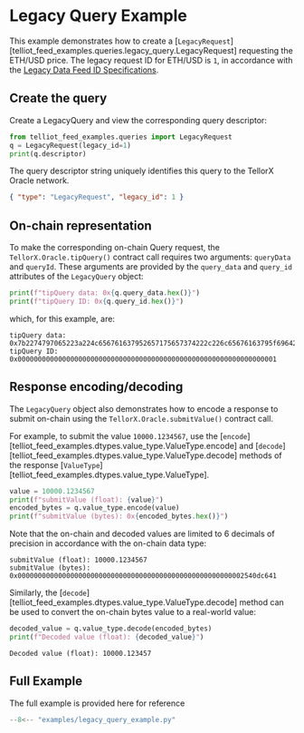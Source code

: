 # Legacy Query Example

This example demonstrates how to create a
[`LegacyRequest`][telliot_feed_examples.queries.legacy_query.LegacyRequest]
requesting the ETH/USD price. The legacy request ID for ETH/USD is `1`,
in accordance with the
[Legacy Data Feed ID Specifications](https://docs.tellor.io/tellor/integration/data-ids/current-data-feeds).

## Create the query

Create a LegacyQuery and view the corresponding query descriptor:

```python
from telliot_feed_examples.queries import LegacyRequest
q = LegacyRequest(legacy_id=1)
print(q.descriptor)
```

The query descriptor string uniquely identifies this query to the
TellorX Oracle network.

```json
{ "type": "LegacyRequest", "legacy_id": 1 }
```

## On-chain representation

To make the corresponding on-chain Query request,
the `TellorX.Oracle.tipQuery()` contract call
requires two arguments: `queryData` and `queryId`. These arguments are provided by
the `query_data` and `query_id` attributes of the `LegacyQuery` object:

```python
print(f"tipQuery data: 0x{q.query_data.hex()}")
print(f"tipQuery ID: 0x{q.query_id.hex()}")
```

which, for this example, are:

    tipQuery data: 0x7b2274797065223a224c656761637952657175657374222c226c65676163795f6964223a317d
    tipQuery ID: 0x0000000000000000000000000000000000000000000000000000000000000001

## Response encoding/decoding

The `LegacyQuery` object also demonstrates how to encode a response
to submit on-chain using the `TellorX.Oracle.submitValue()` contract call.

For example, to submit the value `10000.1234567`, use the
[`encode`][telliot_feed_examples.dtypes.value_type.ValueType.encode] and
[`decode`][telliot_feed_examples.dtypes.value_type.ValueType.decode] methods of the response
[`ValueType`][telliot_feed_examples.dtypes.value_type.ValueType].

```python
value = 10000.1234567
print(f"submitValue (float): {value}")
encoded_bytes = q.value_type.encode(value)
print(f"submitValue (bytes): 0x{encoded_bytes.hex()}")
```

Note that the on-chain and decoded values are limited to
6 decimals of precision in accordance with the on-chain data type:

    submitValue (float): 10000.1234567
    submitValue (bytes): 0x00000000000000000000000000000000000000000000000000000002540dc641

Similarly, the
[`decode`][telliot_feed_examples.dtypes.value_type.ValueType.decode] method can be used to convert
the on-chain bytes value to a real-world value:

```python
decoded_value = q.value_type.decode(encoded_bytes)
print(f"Decoded value (float): {decoded_value}")
```

    Decoded value (float): 10000.123457

## Full Example

The full example is provided here for reference

```python
--8<-- "examples/legacy_query_example.py"
```
